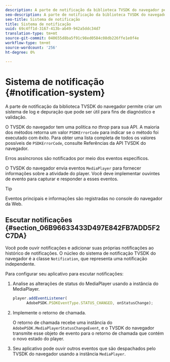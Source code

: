 ```yaml
---
description: A parte de notificação da biblioteca TVSDK do navegador permite criar um sistema de log e depuração que pode ser útil para fins de diagnóstico e validação.
seo-description: A parte de notificação da biblioteca TVSDK do navegador permite criar um sistema de log e depuração que pode ser útil para fins de diagnóstico e validação.
seo-title: Sistema de notificação
title: Sistema de notificação
uuid: 69c4ff1d-3167-413b-ab49-942a5ddc34d7
translation-type: tm+mt
source-git-commit: 040655d8ba5f91c98ed0584c08db226ffe1e0f4e
workflow-type: tm+mt
source-wordcount: '256'
ht-degree: 0%

---
```



# Sistema de notificação {#notification-system}

A parte de notificação da biblioteca TVSDK do navegador permite criar um sistema de log e depuração que pode ser útil para fins de diagnóstico e validação.

<!--<a id="section_EC5DBE8DDA434B70A01FA2F3EF4618BD"></a>-->

O TVSDK do navegador tem uma política *no throp* para sua API. A maioria dos métodos retorna um valor `PSDKErrorCode` para indicar se o método foi executado com êxito. Para obter uma lista completa de todos os valores possíveis de `PSDKErrorCode`, consulte Referências da API TVSDK do navegador.

Erros assíncronos são notificados por meio dos eventos específicos.

O TVSDK do navegador envia eventos `MediaPlayer` para fornecer informações sobre a atividade do player. Você deve implementar ouvintes de evento para capturar e responder a esses eventos.

>[!TIP]
>
>Eventos principais e informações são registradas no console do navegador da Web.

## Escutar notificações {#section_06B96633433D497E842FB7ADD5F2C7DA}

Você pode ouvir notificações e adicionar suas próprias notificações ao histórico de notificações. O núcleo do sistema de notificação TVSDK do navegador é a classe `Notification`, que representa uma notificação independente.

Para configurar seu aplicativo para escutar notificações:

1. Analise as alterações de status do MediaPlayer usando a instância do MediaPlayer.

   ```js
   player.addEventListener( 
         AdobePSDK.PSDKEventType.STATUS_CHANGED, onStatusChange);
   ```

1. Implemente o retorno de chamada.

   O retorno de chamada recebe uma instância do `AdobePSDK.MediaPlayerStatusChangeEvent`, e o TVSDK do navegador transmite esse objeto de evento para o retorno de chamada que contém o novo estado do player.
1. Seu aplicativo pode ouvir outros eventos que são despachados pelo TVSDK do navegador usando a instância `MediaPlayer`.

